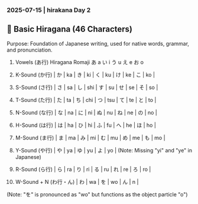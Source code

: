 ### 2025-07-15 | hirakana Day 2

## 📝 Basic Hiragana (46 Characters)

Purpose: Foundation of Japanese writing, used for native words, grammar, and pronunciation.

1. Vowels (あ行)
Hiragana Romaji
あ a
い i
う u
え e
お o
2. K-Sound (か行)
| か | ka | き | ki | く | ku | け | ke | こ | ko |

3. S-Sound (さ行)
| さ | sa | し | shi | す | su | せ | se | そ | so |

4. T-Sound (た行)
| た | ta | ち | chi | つ | tsu | て | te | と | to |

5. N-Sound (な行)
| な | na | に | ni | ぬ | nu | ね | ne | の | no |

6. H-Sound (は行)
| は | ha | ひ | hi | ふ | fu | へ | he | ほ | ho |

7. M-Sound (ま行)
| ま | ma | み | mi | む | mu | め | me | も | mo |

8. Y-Sound (や行)
| や | ya | ゆ | yu | よ | yo |
(Note: Missing "yi" and "ye" in Japanese)

9. R-Sound (ら行)
| ら | ra | り | ri | る | ru | れ | re | ろ | ro |

10. W-Sound + N (わ行・ん)
| わ | wa | を | wo | ん | n |

(Note: "を" is pronounced as "wo" but functions as the object particle "o")
